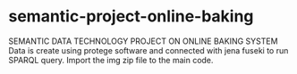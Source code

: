 # semantic-project-online-baking
SEMANTIC DATA TECHNOLOGY PROJECT ON ONLINE BAKING SYSTEM
Data is create using protege software and connected with jena fuseki to run SPARQL query. 
Import the img zip file to the main code.
